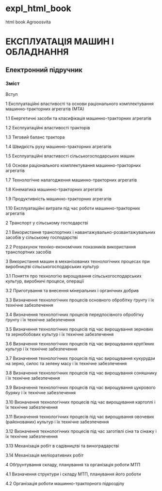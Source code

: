 # expl_html_book
html book Agrooosvita
# ЕКСПЛУАТАЦІЯ МАШИН І ОБЛАДНАННЯ
## Електронний підручник 

### Зміст 
Вступ

1 Експлуатаційні властивості та основи раціонального комплектування машинно-тракторних агрегатів (МТА)

1.1 Енергетичні засоби та класифікація машинно-тракторних агрегатів

1.2 Експлуатаційні властивості тракторів

1.3 Тяговий баланс трактора

1.4 Швидкість руху машинно-тракторних агрегатів

1.5 Експлуатаційні властивості сільськогосподарських машин

1.6 Основи раціонального комплектування машинно-тракторних агрегатів

1.7 Технологічне налагодження машинно-тракторних агрегатів

1.8 Кінематика машинно-тракторних агрегатів

1.9 Продуктивність машинно-тракторних агрегатів

1.10 Експлуатаційні витрати під час роботи машинно-тракторних агрегатів

2 Транспорт у сільському господарстві

2.1 Використання транспортних і навантажувально-розвантажувальних засобів у сільському господарстві 

2.2 Розрахунок техніко-економічних показників використання транспортних засобів

3 Використання машин в механізованих технологічних процесах при виробництві сільськогосподарських культур

3.1 Поняття про технологію вирощування сільськогосподарських культур, виробничі процеси, операції

3.2 Приготування та внесення мінеральних і органічних добрив

3.3 Визначення технологічних процесів основного обробітку ґрунту і їх технічне забезпечення

3.4 Визначення технологічних процесів передпосівного обробітку ґрунту і їх технічне забезпечення 

3.5 Визначення технологічних процесів під час вирощування зернових та зернобобових культур і їх технічне забезпечення

3.6 Визначення технологічних процесів під час вирощування круп’яних культур і їх технічне забезпечення

3.7 Визначення технологічних процесів під час вирощування кукурудзи на зерно, силос та зелену масу і їх технічне забезпечення

3.8 Визначення технологічних процесів під час вирощування соняшнику і їх технічне забезпечення

3.9 Визначення технологічних процесів під час вирощування цукрового буряку і їх технічне забезпечення

3.10 Визначення технологічних процесів під час вирощування картоплі і їх технічне забезпечення

3.11 Визначення технологічних процесів під час вирощування овочевих (районованих) культур і їх технічне забезпечення 

3.12 Визначення технологічних процесів під час заготівлі сіна та сінажу і їх технічне забезпечення

3.13 Механізація робіт в садівництві та виноградарстві

3.14 Механізація меліоративних робіт

4 Обґрунтування складу, планування та організація роботи МТП 

4.1 Визначення структури і складу МТП, планування його роботи

4.2 Організація роботи машинно-тракторного підрозділу
